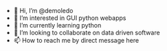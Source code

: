 - 👋 Hi, I’m @demoledo
- 👀 I’m interested in GUI python webapps
- 🌱 I’m currently learning python
- 💞️ I’m looking to collaborate on data driven software
- 📫 How to reach me by direct message here

<!---
demoledo/demoledo is a ✨ special ✨ repository because its `README.md` (this file) appears on your GitHub profile.
You can click the Preview link to take a look at your changes.
--->
